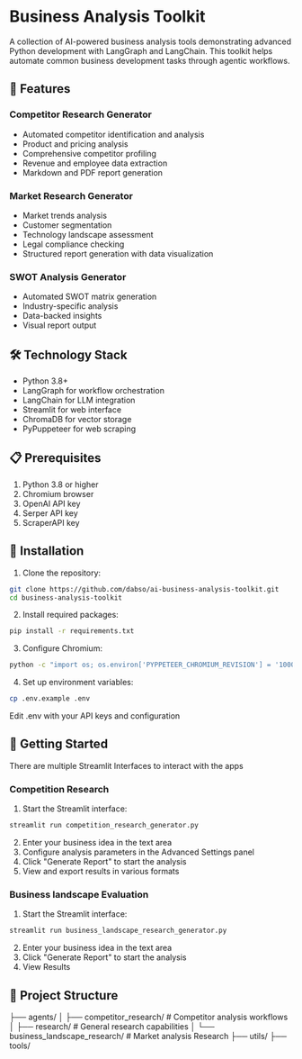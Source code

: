 # Business Analysis Toolkit

A collection of AI-powered business analysis tools demonstrating advanced Python development with LangGraph and LangChain. This toolkit helps automate common business development tasks through agentic workflows.

## 🚀 Features

### Competitor Research Generator
- Automated competitor identification and analysis
- Product and pricing analysis
- Comprehensive competitor profiling
- Revenue and employee data extraction
- Markdown and PDF report generation

### Market Research Generator
- Market trends analysis
- Customer segmentation
- Technology landscape assessment
- Legal compliance checking
- Structured report generation with data visualization

### SWOT Analysis Generator
- Automated SWOT matrix generation
- Industry-specific analysis
- Data-backed insights
- Visual report output

## 🛠 Technology Stack

- Python 3.8+
- LangGraph for workflow orchestration
- LangChain for LLM integration
- Streamlit for web interface
- ChromaDB for vector storage
- PyPuppeteer for web scraping

## 📋 Prerequisites

1. Python 3.8 or higher
2. Chromium browser
3. OpenAI API key
4. Serper API key 
5. ScraperAPI key 

## 🔧 Installation
1. Clone the repository:
```bash
git clone https://github.com/dabso/ai-business-analysis-toolkit.git
cd business-analysis-toolkit
```


2. Install required packages:

```bash
pip install -r requirements.txt
```

3. Configure Chromium:

```bash
python -c "import os; os.environ['PYPPETEER_CHROMIUM_REVISION'] = '1000027'; from pyppeteer import chromium_downloader; chromium_downloader.download_chromium()"
```


4. Set up environment variables:
```bash
cp .env.example .env
```
Edit .env with your API keys and configuration

## 🚦 Getting Started
There are multiple Streamlit Interfaces to interact with the apps
### Competition Research 
1. Start the Streamlit interface:
```bash
streamlit run competition_research_generator.py
```
2. Enter your business idea in the text area
3. Configure analysis parameters in the Advanced Settings panel
4. Click "Generate Report" to start the analysis
5. View and export results in various formats

### Business landscape Evaluation
1. Start the Streamlit interface: 
```bash
streamlit run business_landscape_research_generator.py
```
2. Enter your business idea in the text area
3. Click "Generate Report" to start the analysis
4. View Results

## 📁 Project Structure
├── agents/
│ ├── competitor_research/ # Competitor analysis workflows
│ ├── research/ # General research capabilities
│ └── business_landscape_research/ # Market analysis Research
├── utils/ 
├── tools/ 




